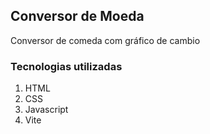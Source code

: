 ## Conversor de Moeda

Conversor de comeda com gráfico de cambio

### Tecnologias utilizadas

1. HTML
2. CSS
3. Javascript
4. Vite

